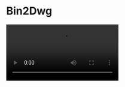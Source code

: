 # Bin2Dwg

<video controls><source src="https://digi21.blob.core.windows.net/videos-ayuda/desarrollo/8.%20Bind2Dwg.mp4" type="video/mp4"></video>



